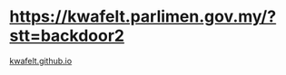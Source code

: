 # https://kwafelt.parlimen.gov.my/?stt=backdoor2

[kwafelt.github.io](https://kwafelt.github.io/?stt=str)
